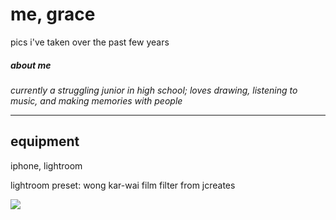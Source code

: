 # me, grace
pics i've taken over the past few years

##### <i>about me</i>
<i> currently a struggling junior in high school; loves drawing, listening to music, and making memories with people </i>

***

## equipment
iphone, lightroom

lightroom preset: wong kar-wai film filter from jcreates

<img src="https://lh3.googleusercontent.com/UoHTSTHAaG7v5cAS3gS1TLmKsuhJobM-JHBUO_Y48kz-EXqb_Ykvyf9AmBTO0TOWubCbl8gIY65fd9YEfO35lvgwFD5QAbXlE4qqvSADN7C1uR3TGQXw2gmkKDy8IM5VkV-yTFVM0OkHZVE3ewlC1mlXIL8EJoYC_6hQ6YCMGqcqDfuSA888W-QH3ra9u_opUvg0urIzAJkHSKFy5UZ_ZkjS3JChSSSlJUS22ona0WGepouLfsimrMyIudsAlmbbI7DnZJWfJ1mKkgN8WanMVeHA4Zyq2grnd-0IKmMePw8LxEyR1P0zq9Lj99pnxhMkLFq3d6T8Rn5yYCYu1q6RZw_S7b34ReWVnZ0fhXNPUfAVIX1AvYa6lxGYtqHJpCCMjil63IlpnRS74dyZkvCKlu6ASKswClYLQkRWwK1NlAghicnEHU2ONEVnfrEDqQygv_6m06_NRJKH8jvj0C964IeH2qZ6dshyogZ3OHJ9OA10IP-7Y-UwaoRkvL6kI5UjVHI-f-sZkZQ6qftCi59YH6kkwGjsML0_rvbhUqoKjbw29tYwwAM78bTuOPGmJ4y80kGmTqON-k2n10MtzMbw9CG3tbVn9pXt3_x5tEoMP56bGK_u4MHpp95PaZ8deoHa7QyRwvHkHcfVSp_kg4wM2Cw8A5izbOs0oPDt0Zcq7OqHIcy1F_ZIBGzBF79mdhYUseQ6ijjmyEjegnIcXWpk_ku6GFehOqTOaDTb8f89GW_a0FHVN4b_rJkS7UWwKdvGHSO8OTiUJaJl-v64xxib6qw9TCMi3-zb7sdWzXCVClze38gPCwyc5kh3r8JM0Jt04f_gIMSmi3jDlC_PxF580XmNss_7Jrb7Du4fMdmiYYUaUHmh_EA2NFZ23aq8RpxV3XxmCoYlk8euZfwypotGw4oOf6okazeqW6Ko-B4tv7cNzycNWspjj4dyIIxPbpRUqHp2KCULQSdZ5oOREfr-ij07_X5MMXmy4CJlZ-5rj9LKN9yj-PpVfn8yHQnyWk6AsCVnD0aAh6wRtrFMkm2V=w967-h1289-no?authuser=2">
